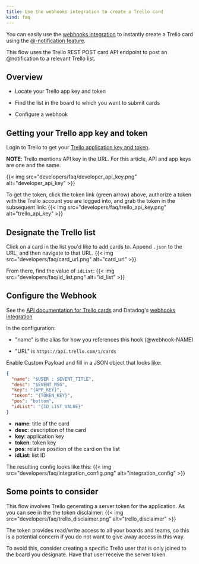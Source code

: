 ```yaml
---
title: Use the webhooks integration to create a Trello card
kind: faq
---
```


You can easily use the [webhooks integration][1] to instantly create a Trello card using the [@-notification feature][2].

This flow uses the Trello REST POST card API endpoint to post an @notification to a relevant Trello list.

## Overview

* Locate your Trello app key and token

* Find the list in the board to which you want to submit cards

* Configure a webhook

## Getting your Trello app key and token

Login to Trello to get your [Trello application key and token][3].

**NOTE**: Trello mentions API key in the URL. For this article, API and app keys are one and the same.

{{< img src="developers/faq/developer_api_key.png" alt="developer_api_key"  >}}

To get the token, click the token link (green arrow) above, authorize a token with the Trello account you are logged into, and grab the token in the subsequent link:
{{< img src="developers/faq/trello_api_key.png" alt="trello_api_key"  >}}

## Designate the Trello list

Click on a card in the list you'd like to add cards to. Append `.json` to the URL, and then navigate to that URL.
{{< img src="developers/faq/card_url.png" alt="card_url"  >}}

From there, find the value of `idList`:
{{< img src="developers/faq/id_list.png" alt="id_list"  >}}

## Configure the Webhook

See the [API documentation for Trello cards][4] and Datadog's [webhooks integration][1]

In the configuration:

* "name" is the alias for how you references this hook (@webhook-NAME)

* "URL" is `https://api.trello.com/1/cards`

Enable Custom Payload and fill in a JSON object that looks like:

```json
{
  "name": "$USER : $EVENT_TITLE",
  "desc": "$EVENT_MSG",
  "key": "{APP_KEY}",
  "token": "{TOKEN_KEY}",
  "pos": "bottom",
  "idList": "{ID_LIST_VALUE}"
}
```

* **name**: title of the card
* **desc**: description of the card
* **key**: application key
* **token**: token key
* **pos**: relative position of the card on the list
* **idList**: list ID

The resulting config looks like this:
{{< img src="developers/faq/integration_config.png" alt="integration_config"  >}}

## Some points to consider

This flow involves Trello generating a server token for the application. As you can see in the the token disclaimer:
{{< img src="developers/faq/trello_disclaimer.png" alt="trello_disclaimer"  >}}

The token provides read/write access to all your boards and teams, so this is a potential concern if you do not want to give away access in this way.

To avoid this, consider creating a specific Trello user that is only joined to the board you designate. Have that user receive the server token.

[1]: /integrations/webhooks/
[2]: /monitors/notifications/
[3]: https://trello.com/app-key
[4]: https://trello.com/guide
